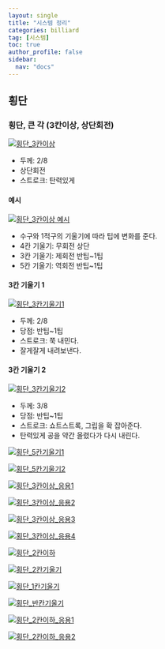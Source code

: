 ```yaml
---
layout: single
title: "시스템 정리"
categories: billiard
tag: [시스템] 
toc: true
author_profile: false
sidebar:
  nav: "docs"
---
```


## 횡단

### 횡단, 큰 각 (3칸이상, 상단회전)

[![횡단_3칸이상](/images/횡단_3칸이상.png)](/images/횡단_3칸이상.png)
- 두께: 2/8
- 상단회전
- 스트로크: 탄력있게

#### 예시
[![횡단_3칸이상 예시](/images/횡단_3칸이상_예시.png)](/images/횡단_3칸이상_예시.png)
- 수구와 1적구의 기울기에 따라 팁에 변화를 준다.
- 4칸 기울기: 무회전 상단
- 3칸 기울기: 제회전 반팁~1팁
- 5칸 기울기: 역회전 반팁~1팁

#### 3칸 기울기 1
[![횡단_3칸기울기1](/images/횡단_3칸기울기1.png)](/images/횡단_3칸기울기1.png)
- 두께: 2/8
- 당점: 반팁~1팁
- 스트로크: 쭉 내민다.
- 잘게잘게 내려보낸다.

#### 3칸 기울기 2
[![횡단_3칸기울기2](/images/횡단_3칸기울기2.png)](/images/횡단_3칸기울기2.png)
- 두께: 3/8
- 당점: 반팁~1팁
- 스트로크: 쇼트스트록, 그립을 확 잡아준다.
- 탄력있게 공을 약간 올렸다가 다시 내린다.

[![횡단_5칸기울기1](/images/횡단_5칸기울기1.png)](/images/횡단_5칸기울기1.png)

[![횡단_5칸기울기2](/images/횡단_5칸기울기2.png)](/images/횡단_5칸기울기2.png)

[![횡단_3칸이상_응용1](/images/횡단_3칸이상_응용1.png)](/images/횡단_3칸이상_응용1.png)

[![횡단_3칸이상_응용2](/images/횡단_3칸이상_응용2.png)](/images/횡단_3칸이상_응용2.png)

[![횡단_3칸이상_응용3](/images/횡단_3칸이상_응용3.png)](/images/횡단_3칸이상_응용3.png)

[![횡단_3칸이상_응용4](/images/횡단_3칸이상_응용4.png)](/images/횡단_3칸이상_응용4.png)

[![횡단_2칸이하](/images/횡단_2칸이하.png)](/images/횡단_2칸이하.png)

[![횡단_2칸기울기](/images/횡단_2칸기울기.png)](/images/횡단_2칸기울기.png)

[![횡단_1칸기울기](/images/횡단_1칸기울기.png)](/images/횡단_1칸기울기.png)

[![횡단_반칸기울기](/images/횡단_반칸기울기.png)](/images/횡단_반칸기울기.png)

[![횡단_2칸이하_응용1](/images/횡단_2칸이하_응용1.png)](/images/횡단_2칸이하_응용1.png)

[![횡단_2칸이하_응용2](/images/횡단_2칸이하_응용2.png)](/images/횡단_2칸이하_응용2.png)

